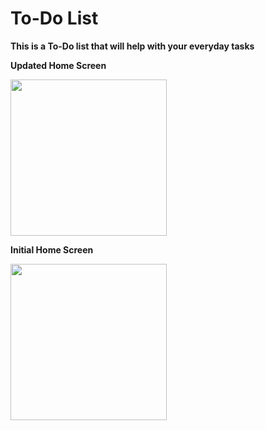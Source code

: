 # To-Do List

**This is a To-Do list that will help with your everyday tasks**

**Updated Home Screen**

<img src="https://github.com/QuestCode/To-Do-List/blob/master/To-Do%20List/images/todo_latest.gif?raw=true" width="250">


**Initial Home Screen**

<img src="https://github.com/QuestCode/To-Do-List/blob/master/To-Do%20List/images/to-do-initial.gif?raw=true" width="250">


